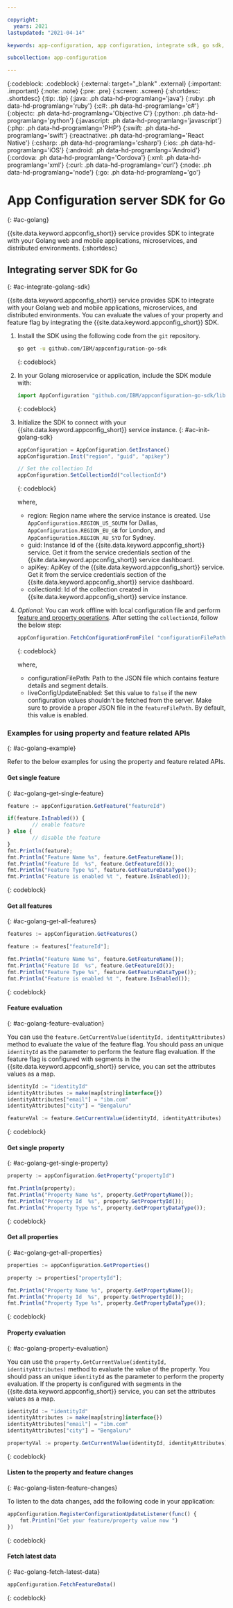 ```yaml
---

copyright:
  years: 2021
lastupdated: "2021-04-14"

keywords: app-configuration, app configuration, integrate sdk, go sdk, go language, go

subcollection: app-configuration

---
```


{:codeblock: .codeblock}
{:external: target="_blank" .external}
{:important: .important}
{:note: .note}
{:pre: .pre}
{:screen: .screen}
{:shortdesc: .shortdesc}
{:tip: .tip}
{:java: .ph data-hd-programlang='java'}
{:ruby: .ph data-hd-programlang='ruby'}
{:c#: .ph data-hd-programlang='c#'}
{:objectc: .ph data-hd-programlang='Objective C'}
{:python: .ph data-hd-programlang='python'}
{:javascript: .ph data-hd-programlang='javascript'}
{:php: .ph data-hd-programlang='PHP'}
{:swift: .ph data-hd-programlang='swift'}
{:reactnative: .ph data-hd-programlang='React Native'}
{:csharp: .ph data-hd-programlang='csharp'}
{:ios: .ph data-hd-programlang='iOS'}
{:android: .ph data-hd-programlang='Android'}
{:cordova: .ph data-hd-programlang='Cordova'}
{:xml: .ph data-hd-programlang='xml'}
{:curl: .ph data-hd-programlang='curl'}
{:node: .ph data-hd-programlang='node'}
{:go: .ph data-hd-programlang='go'}

# App Configuration server SDK for Go
{: #ac-golang}

{{site.data.keyword.appconfig_short}} service provides SDK to integrate with your Golang web and mobile applications, microservices, and distributed environments.
{:shortdesc}

## Integrating server SDK for Go
{: #ac-integrate-golang-sdk}

{{site.data.keyword.appconfig_short}} service provides SDK to integrate with your Golang web and mobile applications, microservices, and distributed environments. You can evaluate the values of your property and feature flag by integrating the {{site.data.keyword.appconfig_short}} SDK.

1. Install the SDK using the following code from the `git` repository.

   ```sh
   go get -u github.com/IBM/appconfiguration-go-sdk
   ```
   {: codeblock}

1. In your Golang microservice or application, include the SDK module with:

   ```javascript
   import AppConfiguration "github.com/IBM/appconfiguration-go-sdk/lib"
   ```
   {: codeblock}

1. Initialize the SDK to connect with your {{site.data.keyword.appconfig_short}} service instance.
   {: #ac-init-golang-sdk}

   ```javascript
   appConfiguration = AppConfiguration.GetInstance()
   appConfiguration.Init("region", "guid", "apikey")

   // Set the collection Id
   appConfiguration.SetCollectionId("collectionId")
   ```
   {: codeblock}

   where,
   - region: Region name where the service instance is created. Use `AppConfiguration.REGION_US_SOUTH` for Dallas, `AppConfiguration.REGION_EU_GB` for London, and `AppConfiguration.REGION_AU_SYD` for Sydney.
   - guid: Instance Id of the {{site.data.keyword.appconfig_short}} service. Get it from the service credentials section of the {{site.data.keyword.appconfig_short}} service dashboard.
   - apiKey: ApiKey of the {{site.data.keyword.appconfig_short}} service. Get it from the service credentials section of the {{site.data.keyword.appconfig_short}} service dashboard.
   - collectionId: Id of the collection created in {{site.data.keyword.appconfig_short}} service instance.

1. *Optional*: You can work offline with local configuration file and perform [feature and property operations](#ac-golang-example). After setting the `collectionId`, follow the below step:

   ```javascript
   appConfiguration.FetchConfigurationFromFile( "configurationFilePath", "liveConfigUpdateEnabled")
   ```
   {: codeblock}

   where,
   - configurationFilePath: Path to the JSON file which contains feature details and segment details.
   - liveConfigUpdateEnabled: Set this value to `false` if the new configuration values shouldn't be fetched from the server. Make sure to provide a proper JSON file in the `featureFilePath`. By default, this value is enabled.

### Examples for using property and feature related APIs
{: #ac-golang-example}

Refer to the below examples for using the property and feature related APIs.

#### Get single feature
{: #ac-golang-get-single-feature}

```javascript
feature := appConfiguration.GetFeature("featureId")

if(feature.IsEnabled()) {
        // enable feature
} else {
        // disable the feature
}
fmt.Println(feature);
fmt.Println("Feature Name %s", feature.GetFeatureName());
fmt.Println("Feature Id  %s", feature.GetFeatureId());
fmt.Println("Feature Type %s", feature.GetFeatureDataType());
fmt.Println("Feature is enabled %t ", feature.IsEnabled());
```
{: codeblock}

#### Get all features
{: #ac-golang-get-all-features}

```javascript
features := appConfiguration.GetFeatures()

feature := features["featureId"];

fmt.Println("Feature Name %s", feature.GetFeatureName());
fmt.Println("Feature Id  %s", feature.GetFeatureId());
fmt.Println("Feature Type %s", feature.GetFeatureDataType());
fmt.Println("Feature is enabled %t ", feature.IsEnabled());
```
{: codeblock}

#### Feature evaluation
{: #ac-golang-feature-evaluation}

You can use the `feature.GetCurrentValue(identityId, identityAttributes)` method to evaluate the value of the feature flag. You should pass an unique `identityId` as the parameter to perform the feature flag evaluation. If the feature flag is configured with segments in the {{site.data.keyword.appconfig_short}} service, you can set the attributes values as a map.

```javascript
identityId := "identityId"
identityAttributes := make(map[string]interface{})
identityAttributes["email"] = "ibm.com"
identityAttributes["city"] = "Bengaluru"

featureVal := feature.GetCurrentValue(identityId, identityAttributes)
```
{: codeblock}

#### Get single property
{: #ac-golang-get-single-property}

```javascript
property := appConfiguration.GetProperty("propertyId")

fmt.Println(property);
fmt.Println("Property Name %s", property.GetPropertyName());
fmt.Println("Property Id  %s", property.GetPropertyId());
fmt.Println("Property Type %s", property.GetPropertyDataType());
```
{: codeblock}

#### Get all properties
{: #ac-golang-get-all-properties}

```javascript
properties := appConfiguration.GetProperties()

property := properties["propertyId"];

fmt.Println("Property Name %s", property.GetPropertyName());
fmt.Println("Property Id  %s", property.GetPropertyId());
fmt.Println("Property Type %s", property.GetPropertyDataType());
```
{: codeblock}

#### Property evaluation
{: #ac-golang-property-evaluation}

You can use the `property.GetCurrentValue(identityId, identityAttributes)` method to evaluate the value of the property. You should pass an unique `identityId` as the parameter to perform the property evaluation. If the property is configured with segments in the {{site.data.keyword.appconfig_short}} service, you can set the attributes values as a map.

```javascript
identityId := "identityId"
identityAttributes := make(map[string]interface{})
identityAttributes["email"] = "ibm.com"
identityAttributes["city"] = "Bengaluru"

propertyVal := property.GetCurrentValue(identityId, identityAttributes)
```
{: codeblock}

#### Listen to the property and feature changes
{: #ac-golang-listen-feature-changes}

To listen to the data changes, add the following code in your application:

```javascript
appConfiguration.RegisterConfigurationUpdateListener(func() {
    fmt.Println("Get your feature/property value now ")
})
```
{: codeblock}

#### Fetch latest data
{: #ac-golang-fetch-latest-data}

```javascript
appConfiguration.FetchFeatureData()
```
{: codeblock}
